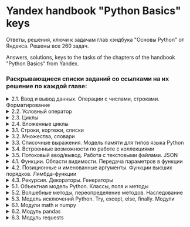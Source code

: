 # Yandex handbook "Python Basics" keys

Ответы, решения, ключи к задачам глав хэндбука "Основы Python" от Яндекса. Решены все 260 задач.

Answers, solutions, keys to the tasks of the chapters of the handbook "Python Basics" from Yandex.


### Раскрывающиеся списки заданий со ссылками на их решение по каждой главе:
<details>
  <summary>2.1.
Ввод и вывод данных. Операции с числами, строками. Форматирование</summary>
  
[Решения 2.1](https://github.com/SANICH-CODE/Yandex_handbook_answers/blob/main/python_basics_2.1.md)
  ```
A. Привет, Яндекс!
B. Привет, всем!
C. Излишняя автоматизация
D. Сдача
E. Магазин
F. Чек
G. Делу — время, потехе — час
H. Наказание
I. Деловая колбаса
J. Детский сад — штаны на лямках
K. Автоматизация игры
L. Интересное сложение
M. Дед Мороз и конфеты
N. Шарики и ручки
O. В ожидании доставки
P. Доставка
Q. Ошибка кассового аппарата
R. Сдача 10
S. Украшение чека
T. Мухи отдельно, котлеты отдельно
  ```
</details>
<details>
  <summary>2.2.
Условный оператор</summary>
  
[Решения 2.2](https://github.com/SANICH-CODE/Yandex_handbook_answers/blob/main/python_basics_2.2.md)
  
  ```
A. Просто здравствуй, просто как дела
B. Кто быстрее?
C. Кто быстрее на этот раз?
D. Список победителей
E. Яблоки
F. Сила прокрастинации
G. А роза упала на лапу Азора
H. Зайка — 1
I. Первому игроку приготовиться
J. Лучшая защита — шифрование
K. Красота спасёт мир
L. Музыкальный инструмент
M. Властелин Чисел: Братство общей цифры
N. Властелин Чисел: Две Башни
O. Властелин Чисел: Возвращение Цезаря
P. Легенды велогонок возвращаются: кто быстрее?
Q. Корень зла
R. Территория зла
S. Автоматизация безопасности
T. Зайка — 2
  ```
</details>
<details>
  <summary>2.3.
Циклы</summary>

[Решения 2.3](https://github.com/SANICH-CODE/Yandex_handbook_answers/blob/main/python_basics_2.3.md)
  ```
A. Раз, два, три! Ёлочка, гори!
B. Зайка — 3
C. Считалочка
D. Считалочка 2.0
E. Внимание! Акция!
F. НОД
G. НОК
H. Излишняя автоматизация 2.0
I. Факториал
J. Маршрут построен
K. Цифровая сумма
L. Сильная цифра
M. Первому игроку приготовиться 2.0
N. Простая задача
O. Зайка - 4
P. А роза упала на лапу Азора 2.0
Q. Чётная чистота
R. Простая задача 2.0
S. Игра в «Угадайку»
T. Хайпанём немножечко!  
  ```
</details>
<details>
  <summary>2.4.
Вложенные циклы</summary>
  
[Решения 2.4](https://github.com/SANICH-CODE/Yandex_handbook_answers/blob/main/python_basics_2.4.md)  
  ```
A. Таблица умножения
B. Не таблица умножения
C. Новогоднее настроение
D. Суммарная сумма
E. Зайка — 5
F. НОД 2.0
G. На старт! Внимание! Марш!
H. Максимальная сумма
I. Большое число
J. Мы делили апельсин
K. Простая задача 3.0
L. Числовой прямоугольник
M. Числовой прямоугольник 2.0
N. Числовая змейка
O. Числовая змейка 2.0
P. Редизайн таблицы умножения
Q. А роза упала на лапу Азора 3.0
R. Новогоднее настроение 2.0
S. Числовой квадрат
T. Математическая выгода
  ```
</details>
<details>
  <summary>3.1.
Строки, кортежи, списки</summary>

[Решения 3.1](https://github.com/SANICH-CODE/Yandex_handbook_answers/blob/main/python_basics_3.1.md)
  ```
A. Азбука
B. Кручу-верчу
C. Анонс новости
D. Очистка данных
E. А роза упала на лапу Азора 4.0
F. Зайка — 6
G. А и Б сидели на трубе
H. Зайка — 7
I. Без комментариев
J. Частотный анализ на минималках
K. Найдётся всё
L. Меню питания
M. Массовое возведение в степень
N. Массовое возведение в степень 2.0
O. НОД 3.0
P. Анонс новости 2.0
Q. А роза упала на лапу Азора 5.0
R. RLE
S. Польский калькулятор
T. Польский калькулятор — 2
  ```
</details>
<details>
  <summary>3.2.
Множества, словари</summary>

[Решения 3.2](https://github.com/SANICH-CODE/Yandex_handbook_answers/blob/main/python_basics_3.2.md)
  ```
A. Символическая выжимка
B. Символическая разница
C. Зайка — 8
D. Кашееды
E. Кашееды — 2
F. Кашееды — 3
G. Азбука Морзе
H. Кашееды — 4
I. Зайка — 9
J. Транслитерация
K. Однофамильцы
L. Однофамильцы — 2
M. Дайте чего-нибудь новенького!
N. Это будет шедевр!
O. Двоичная статистика!
P. Зайка — 10
Q. Друзья друзей
R. Карта сокровищ
S. Частная собственность
T. Простая задача 4.0
  ```
</details>
<details>
  <summary>3.3.
Списочные выражения. Модель памяти для типов языка Python</summary>

[Решения 3.3](https://github.com/SANICH-CODE/Yandex_handbook_answers/blob/main/python_basics_3.3.md)
  ```
A. Список квадратов
B. Таблица умножения 2.0
C. Длины всех слов
D. Множество нечетных чисел
E. Множество всех полных квадратов
F. Буквенная статистика
G. Делители
H. Аббревиатура
I. Преобразование в строку
J. RLE наоборот
  ```
</details>
<details>
  <summary>3.4.
Встроенные возможности по работе с коллекциями</summary>

[Решения 3.4](https://github.com/SANICH-CODE/Yandex_handbook_answers/blob/main/python_basics_3.4.md)
  ```
A. Автоматизация списка
B. Сборы на прогулку
C. Рациональная считалочка
D. Словарная ёлка
E. Список покупок
F. Колода карт
G. Игровая сетка
H. Меню питания 2.0
I. Таблица умножения 3.0
J. Мы делили апельсин 2.0
K. Числовой прямоугольник 3.0
L. Список покупок 2.0
M. Расстановка спортсменов
N. Спортивные гадания
O. Список покупок 3.0
P. Расклад таков...
Q. А есть ещё варианты?
R. Таблица истинности
S. Таблица истинности 2
T. Таблицы истинности 3 (Таблица истинности 3)
  ```
</details>
<details>
  <summary>3.5.
Потоковый ввод/вывод. Работа с текстовыми файлами. JSON</summary>

[Решения 3.5](https://github.com/SANICH-CODE/Yandex_handbook_answers/blob/main/python_basics_3.5.md)
  ```
A. A+B+...
B. Средний рост
C. Без комментариев 2.0
D. Найдётся всё 2.0
E. А роза упала на лапу Азора 6.0
F. Транслитерация 2.0
G. Файловая статистика
H. Файловая разница
I. Файловая чистка
J. Хвост
K. Файловая статистика 2.0
L. Разделяй и властвуй
M. Обновление данных
N. Слияние данных
O. Поставь себя на моё место
P. Найдётся всё 3.0
Q. Прятки
R. Сколько вешать в байтах?
S. Это будет наш секрет
T. Файловая сумма
  ```
</details>
<details>
  <summary>4.1.
Функции. Области видимости. Передача параметров в функции</summary>

[Решения 4.1](https://github.com/SANICH-CODE/Yandex_handbook_answers/blob/main/python_basics_4.1.md)
  ```
A. Функциональное приветствие
B. Функциональный НОД
C. Длина числа
D. Имя of the month
E. Числовая строка
F. Модернизация системы вывода
G. Шахматный «обед»
H. А роза упала на лапу Азора 7.0
I. Простая задача 5.0
J. Слияние
  ```
</details>
<details>
  <summary>4.2.
Позиционные и именованные аргументы. Функции высших порядков. Лямбда-функции</summary>

[Решения 4.2](https://github.com/SANICH-CODE/Yandex_handbook_answers/blob/main/python_basics_4.2.md)
  ```
A. Генератор списков
B. Генератор матриц
C. Функциональный нод 2.0
D. Имя of the month 2.0
E. Подготовка данных
F. Кофейня
G. В эфире рубрика «Эксперименты»
H. Длинная сортировка
I. Чётная фильтрация
J. Ключевой секрет
  ```
</details>
<details>
  <summary>4.3.
Рекурсия. Декораторы. Генераторы</summary>

[Решения 4.3](https://github.com/SANICH-CODE/Yandex_handbook_answers/blob/main/python_basics_4.3.md)
  ```
A. Рекурсивный сумматор
B. Рекурсивный сумматор цифр
C. Многочлен N-ой степени
D. Декор результата
E. Накопление результата
F. Сортировка слиянием
G. Однотипность не порок
H. Генератор Фибоначчи
I. Циклический генератор
J. "Выпрямление" списка
  ```
</details>
<details>
  <summary>5.1.
Объектная модель Python. Классы, поля и методы</summary>

[Решения 5.1](https://github.com/SANICH-CODE/Yandex_handbook_answers/blob/main/python_basics_5.1.md)
  ```
A. Классная точка
B. Классная точка 2.0
C. Не нажимай красную кнопку!
D. Работа не волк
E. Классный прямоугольник
F. Классный прямоугольник 2.0
G. Классный прямоугольник 3.0
H. Шашки
I. Очередь
J. Стек
  ```
</details>
<details>
  <summary>5.2.
Волшебные методы, переопределение методов. Наследование</summary>

[Решения 5.2](https://github.com/SANICH-CODE/Yandex_handbook_answers/blob/main/python_basics_5.2.md)
  ```
A. Классная точка 3.0
B. Классная точка 4.0
C. Классная точка 5.0
D. Дроби v0.1
E. Дроби v0.2
F. Дроби v0.3
G. Дроби v0.4
H. Дроби v0.5
I. Дроби v0.6 
J. Дроби v0.7
  ```
</details>
<details>
  <summary>5.3.
Модель исключений Python. Try, except, else, finally. Модули</summary>
  
[Решения 5.3](https://github.com/SANICH-CODE/Yandex_handbook_answers/blob/main/python_basics_5.3.md)
  ```
A. Обработка ошибок
C. Ломать — не строить 2
D. Контроль параметров
E. Слияние с проверкой
F. Корень зла 2
G. Валидация имени
H. Валидация имени пользователя
I. Валидация пользователя
J. Валидация пароля
  ```
</details>
<details>
  <summary>6.1.
Модули math и numpy</summary>

[Решения 6.1](https://github.com/SANICH-CODE/Yandex_handbook_answers/blob/main/python_basics_6.1.md)
  ```
A. Математика — круто, но это не точно
B. Потоковый НОД
C. Есть варианты?
D. Среднее не арифметическое
E. Шаг навстречу
F. Матрица умножения
G. Шахматная подготовка
H. Числовая змейка 3.0
I. Вращение
J. Лесенка
  ```

</details>
<details>
  <summary>6.2.
Модуль pandas</summary>

[Решения 6.2](https://github.com/SANICH-CODE/Yandex_handbook_answers/blob/main/python_basics_6.2.md)
  ```
A. Длины всех слов - 2
B. Длины всех слов по чётности
C. Чек - 2
D. Акция
E. Длинные слова
F. Отчёт успеваемости
G. Отчёт неуспеваемости
H. Обновление журнала
I. Бесконечный морской бой
J. Экстремум функции
  ```
</details>
<details>
  <summary>6.3.
Модуль requests</summary>

[Решения 6.3](https://github.com/SANICH-CODE/Yandex_handbook_answers/blob/main/python_basics_6.3.md)
  ```
A. Проверка системы
B. Суммирование ответов
C. Суммирование ответов 2
D. Конкретное значение
E. Суммирование ответов 3
F. Список пользователей
G. Рассылка сообщений
H. Регистрация нового пользователя
I. Изменение данных
J. Удаление данных
  ```
</details>
